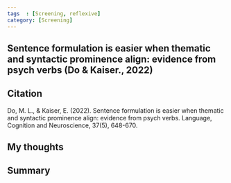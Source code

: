```yaml
---
tags  : [Screening, reflexive]
category: [Screening]
---
```

## Sentence formulation is easier when thematic and syntactic prominence align: evidence from psych verbs (Do & Kaiser., 2022)

## Citation 
Do, M. L., & Kaiser, E. (2022). Sentence formulation is easier when thematic and syntactic prominence align: evidence from psych verbs. Language, Cognition and Neuroscience, 37(5), 648-670.

## My thoughts


## Summary 

